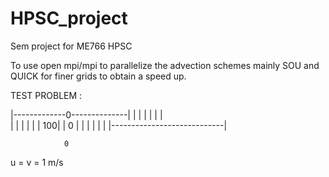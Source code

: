 HPSC_project
============

Sem project for ME766 HPSC 

To use open mpi/mpi to parallelize the advection schemes mainly SOU and QUICK for finer grids to obtain a speed up.


TEST PROBLEM : 

   |-------------0--------------|
   |                            |
   |                            |
   |                            |     
   |                            |
   |                            |
   |                            |
100|                            | 0
   |                            |
   |                            |
   |                            |
   |----------------------------|
   
                0
              
  u = v = 1 m/s
